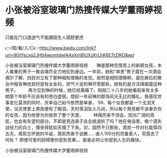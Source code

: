 # 小张被浴室玻璃门热搜传媒大学董雨婷视频
只能在门口透透气不能跟陌生人搭腔更虎

👉/观/看/入/口👉http://www.baidu.com/link?url=9GtYscxq2JHtl4wpmtdwIAAxXmBlUXzKrLhK6E7cDRO&wd

小张被浴室玻璃门热搜传媒大学董雨婷视频　　琳是那种恋情至上的新颖女孩，本人看重的男子一致会竭尽全力地拉到身边。一年前，她和“单贵”男子震在一次酒会偶尔了解，四目对立有了那种相知恨晚的发觉。居然是相知恨晚啊，震在厥后的聚会中报告琳他其时是有女友的。骄气十足的琳尽管那些，她有的是方法降服震这种男子。
　　再次见到琳的时候，她已经离婚了。刚刚二十八岁的她看起来有太多她那个年龄不应该有的苍白虚弱。想起一年前琳的那场风光无比的婚礼，我感叹世事变化莫测的同时，庆幸自己如今依然是单身。
		59、每个女孩都是一个无泪天使，当天使爱上男孩便有了眼泪，天时落泪坠入凡间，所以每个男孩都不该辜负你的女孩，因为他曾为你放弃了整个天堂。
　　林薇历来不领会，阳光广阔的周凯，也会有失望的部分。不即是竞选弟子会总统波折了吗？他在电话里，像个遗失战役力的兵士，懊丧得犹如天塌了下来。对，固然不只那些，周凯一件衬衫能穿四五天，周凯忘怀她的华诞，周凯热衷于说教……谁人100分的完备爱人，究竟去了何处？
	即使可爱的妨碍使你尝到苦果，，振奋必将让你尝到人生的痛快。

小张被浴室玻璃门热搜传媒大学董雨婷视频
